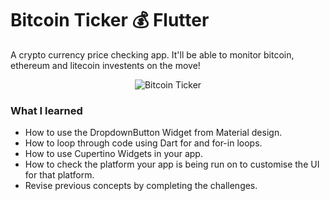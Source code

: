 # Bitcoin Ticker :moneybag: Flutter

A crypto currency price checking app. It'll be able to monitor bitcoin, ethereum and litecoin investents on the move!

<p align="center">
  <img src="https://user-images.githubusercontent.com/50670255/69968157-da424b00-14e7-11ea-99ad-da5bd78abc07.gif" alt="Bitcoin Ticker"/>
</p>

### What I learned

- How to use the DropdownButton Widget from Material design.
- How to loop through code using Dart for and for-in loops.
- How to use Cupertino Widgets in your app.
- How to check the platform your app is being run on to customise the UI for that platform.
- Revise previous concepts by completing the challenges.
